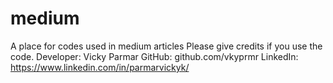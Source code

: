 # medium
A place for codes used in medium articles
Please give credits if you use the code.
  Developer: Vicky Parmar
  GitHub: github.com/vkyprmr
  LinkedIn: https://www.linkedin.com/in/parmarvickyk/
  
